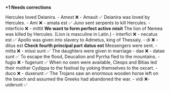 **+1 Needs corrections**

Hercules loved Deianira. - Amest  ❌ - Amauit ✅
Deianira was loved by Hercules. - Ami ❌ - amata est ✅
Juno sent serpents to kill Hercules. - interficio ❌ - mittit **We want to form perfect active**  **misit**
The lion of Nemea was killed by Hercules. (Lion is masculine in Latin.)  - interfici ❌ - necatus est ✅
Apollo was given into slavery to Admetus, king of Thessaly. - di ❌ - ditus est **Check fourth principal part** **datus est**
Messengers were sent. - mitta ❌ - missi sunt ✅
The daughters were given in marriage - dae ❌ - datae sunt ✅
To escape the flood, Deucalion and Pyrrha fled to the mountains. - fugio ❌ - fugerunt  ✅
When no oxen were available, Cleops and Bitias led their mother Cydippa to the festival by yoking themselves to the oxcart. - duco ❌ - duxerunt ✅
The Trojans saw an enormous wooden horse left on the beach and assumed the Greeks had abandoned the war. - vidi ❌- uiderunt ✅

